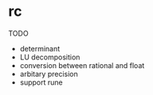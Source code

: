 # rc

TODO
- determinant
- LU decomposition
- conversion between rational and float
- arbitary precision
- support rune

